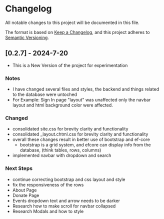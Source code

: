 # Changelog

All notable changes to this project will be documented in this file.

The format is based on [Keep a Changelog](https://keepachangelog.com/en/1.1.0/),
and this project adheres to [Semantic Versioning](https://semver.org/spec/v2.0.0.html).

## [0.2.7] - 2024-7-20
 - This is a New Version of the project for experimentation 

### Notes
 - I have changed several files and styles, the backend and things related to the database were untoched
 - For Example: Sign In page "layout" was unaffected only the navbar layout and html background color were affected.

### Changed
 - consolidated site.css for brevity clarity and functionality
 - consolidated _layout.chtml.css for brevity clarity and functionality
 - overall these changes result in better use of bootstrap and ef-core
   - bootstrap is a grid system, and efcore can display info from the database, (think tables, rows, columns)
 - implemented navbar with dropdown and search

### Next Steps
 - continue correcting bootstrap and css layout and style
  - fix the responsiveness of the rows 
   - About Page
   - Donate Page
  - Events dropdown text and arrow needs to be darker
  - Research how to make scroll for navbar collapsed
  - Research Modals and how to style
